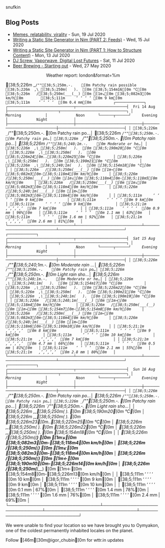 snufkin

## Blog Posts
<!-- blog starts -->
* [Memes, relatability, virality](https://snufk.in/blog/memes-relatability-virality.html) - Sun, 19 Jul 2020
* [Writing a Static Site Generator in Nim (PART 2: Feeds)](https://snufk.in/blog/ssg-2.html) - Wed, 15 Jul 2020
* [Writing a Static Site Generator in Nim (PART 1: How to Structure Content)](https://snufk.in/blog/ssg-1.html) - Mon, 13 Jul 2020
* [DJ Screw, Vaporwave, Digital Lost Futures](https://snufk.in/blog/vaporwave.html) - Sat, 11 Jul 2020
* [Beer Brewing - Starting out](https://snufk.in/blog/beer-1.html) - Wed, 27 May 2020
<!-- blog ends -->

<p align="center">
<!-- moon starts -->
Weather report: london&format=%m

  [38;5;226m _`/""[38;5;250m.-.    [0m Patchy rain possible
  [38;5;226m  ,\_[38;5;250m(   ).  [0m [38;5;154m16[0m °C[0m          
  [38;5;226m   /[38;5;250m(___(__) [0m [1m↘[0m [38;5;082m3[0m km/h[0m       
  [38;5;111m     ‘ ‘ ‘ ‘ [0m 9 km[0m           
  [38;5;111m    ‘ ‘ ‘ ‘  [0m 0.4 mm[0m         
                                                       ┌─────────────┐                                                       
┌──────────────────────────────┬───────────────────────┤  Fri 14 Aug ├───────────────────────┬──────────────────────────────┐
│            Morning           │             Noon      └──────┬──────┘     Evening           │             Night            │
├──────────────────────────────┼──────────────────────────────┼──────────────────────────────┼──────────────────────────────┤
│ [38;5;226m _`/""[38;5;250m.-.    [0m Patchy rain po…│ [38;5;226m _`/""[38;5;250m.-.    [0m Patchy rain po…│ [38;5;226m _`/""[38;5;250m.-.    [0m Patchy rain po…│ [38;5;226m _`/""[38;5;240;1m.-.    [0m Moderate or he…│
│ [38;5;226m  ,\_[38;5;250m(   ).  [0m [38;5;190m20[0m °C[0m          │ [38;5;226m  ,\_[38;5;250m(   ).  [0m [38;5;226m24[0m..[38;5;220m25[0m °C[0m      │ [38;5;226m  ,\_[38;5;250m(   ).  [0m [38;5;190m21[0m °C[0m          │ [38;5;226m  ,\_[38;5;240;1m(   ).  [0m [38;5;154m18[0m °C[0m          │
│ [38;5;226m   /[38;5;250m(___(__) [0m [1m→[0m [38;5;082m3[0m-[38;5;118m4[0m km/h[0m     │ [38;5;226m   /[38;5;250m(___(__) [0m [1m↓[0m [38;5;118m4[0m-[38;5;118m5[0m km/h[0m     │ [38;5;226m   /[38;5;250m(___(__) [0m [1m↓[0m [38;5;082m3[0m-[38;5;118m4[0m km/h[0m     │ [38;5;226m   /[38;5;240;1m(___(__) [0m [1m↖[0m [38;5;082m3[0m-[38;5;118m4[0m km/h[0m     │
│ [38;5;111m     ‘ ‘ ‘ ‘ [0m 9 km[0m           │ [38;5;111m     ‘ ‘ ‘ ‘ [0m 9 km[0m           │ [38;5;111m     ‘ ‘ ‘ ‘ [0m 9 km[0m           │ [38;5;21;1m   ‚‘‚‘‚‘‚‘  [0m 7 km[0m           │
│ [38;5;111m    ‘ ‘ ‘ ‘  [0m 0.9 mm | 96%[0m   │ [38;5;111m    ‘ ‘ ‘ ‘  [0m 1.1 mm | 63%[0m   │ [38;5;111m    ‘ ‘ ‘ ‘  [0m 1.6 mm | 92%[0m   │ [38;5;21;1m   ‚’‚’‚’‚’  [0m 2.6 mm | 81%[0m   │
└──────────────────────────────┴──────────────────────────────┴──────────────────────────────┴──────────────────────────────┘
                                                       ┌─────────────┐                                                       
┌──────────────────────────────┬───────────────────────┤  Sat 15 Aug ├───────────────────────┬──────────────────────────────┐
│            Morning           │             Noon      └──────┬──────┘     Evening           │             Night            │
├──────────────────────────────┼──────────────────────────────┼──────────────────────────────┼──────────────────────────────┤
│ [38;5;226m _`/""[38;5;240;1m.-.    [0m Moderate rain …│ [38;5;226m _`/""[38;5;250m.-.    [0m Patchy rain po…│ [38;5;226m _`/""[38;5;250m.-.    [0m Light rain sho…│ [38;5;226m _`/""[38;5;240;1m.-.    [0m Moderate or he…│
│ [38;5;226m  ,\_[38;5;240;1m(   ).  [0m [38;5;154m17[0m °C[0m          │ [38;5;226m  ,\_[38;5;250m(   ).  [0m [38;5;226m22[0m °C[0m          │ [38;5;226m  ,\_[38;5;250m(   ).  [0m [38;5;190m21[0m °C[0m          │ [38;5;226m  ,\_[38;5;240;1m(   ).  [0m [38;5;190m19[0m °C[0m          │
│ [38;5;226m   /[38;5;240;1m(___(__) [0m [1m→[0m [38;5;118m4[0m km/h[0m       │ [38;5;226m   /[38;5;250m(___(__) [0m [1m→[0m [38;5;154m7[0m-[38;5;154m8[0m km/h[0m     │ [38;5;226m   /[38;5;250m(___(__) [0m [1m←[0m [38;5;082m3[0m-[38;5;118m4[0m km/h[0m     │ [38;5;226m   /[38;5;240;1m(___(__) [0m [1m←[0m [38;5;118m6[0m-[38;5;190m10[0m km/h[0m    │
│ [38;5;21;1m   ‚‘‚‘‚‘‚‘  [0m 8 km[0m           │ [38;5;111m     ‘ ‘ ‘ ‘ [0m 9 km[0m           │ [38;5;111m     ‘ ‘ ‘ ‘ [0m 10 km[0m          │ [38;5;21;1m   ‚‘‚‘‚‘‚‘  [0m 7 km[0m           │
│ [38;5;21;1m   ‚’‚’‚’‚’  [0m 4.7 mm | 66%[0m   │ [38;5;111m    ‘ ‘ ‘ ‘  [0m 0.5 mm | 81%[0m   │ [38;5;111m    ‘ ‘ ‘ ‘  [0m 2.1 mm | 55%[0m   │ [38;5;21;1m   ‚’‚’‚’‚’  [0m 2.8 mm | 80%[0m   │
└──────────────────────────────┴──────────────────────────────┴──────────────────────────────┴──────────────────────────────┘
                                                       ┌─────────────┐                                                       
┌──────────────────────────────┬───────────────────────┤  Sun 16 Aug ├───────────────────────┬──────────────────────────────┐
│            Morning           │             Noon      └──────┬──────┘     Evening           │             Night            │
├──────────────────────────────┼──────────────────────────────┼──────────────────────────────┼──────────────────────────────┤
│ [38;5;226m _`/""[38;5;250m.-.    [0m Patchy rain po…│ [38;5;226m _`/""[38;5;250m.-.    [0m Patchy rain po…│ [38;5;226m _`/""[38;5;250m.-.    [0m Patchy rain po…│ [38;5;226m _`/""[38;5;250m.-.    [0m Light rain sho…│
│ [38;5;226m  ,\_[38;5;250m(   ).  [0m [38;5;190m20[0m °C[0m          │ [38;5;226m  ,\_[38;5;250m(   ).  [0m [38;5;226m23[0m..[38;5;220m25[0m °C[0m      │ [38;5;226m  ,\_[38;5;250m(   ).  [0m [38;5;226m22[0m °C[0m          │ [38;5;226m  ,\_[38;5;250m(   ).  [0m [38;5;154m18[0m °C[0m          │
│ [38;5;226m   /[38;5;250m(___(__) [0m [1m↘[0m [38;5;082m3[0m-[38;5;118m4[0m km/h[0m     │ [38;5;226m   /[38;5;250m(___(__) [0m [1m↙[0m [38;5;082m3[0m-[38;5;118m4[0m km/h[0m     │ [38;5;226m   /[38;5;250m(___(__) [0m [1m←[0m [38;5;190m10[0m-[38;5;226m14[0m km/h[0m   │ [38;5;226m   /[38;5;250m(___(__) [0m [1m←[0m [38;5;154m8[0m-[38;5;226m13[0m km/h[0m    │
│ [38;5;111m     ‘ ‘ ‘ ‘ [0m 10 km[0m          │ [38;5;111m     ‘ ‘ ‘ ‘ [0m 9 km[0m           │ [38;5;111m     ‘ ‘ ‘ ‘ [0m 9 km[0m           │ [38;5;111m     ‘ ‘ ‘ ‘ [0m 10 km[0m          │
│ [38;5;111m    ‘ ‘ ‘ ‘  [0m 0.1 mm | 67%[0m   │ [38;5;111m    ‘ ‘ ‘ ‘  [0m 1.4 mm | 78%[0m   │ [38;5;111m    ‘ ‘ ‘ ‘  [0m 1.6 mm | 76%[0m   │ [38;5;111m    ‘ ‘ ‘ ‘  [0m 2.4 mm | 69%[0m   │
└──────────────────────────────┴──────────────────────────────┴──────────────────────────────┴──────────────────────────────┘

We were unable to find your location
so we have brought you to Oymyakon,
one of the coldest permanently inhabited locales on the planet.

Follow [46m[30m@igor_chubin[0m for wttr.in updates

<!-- moon ends -->
</p>
